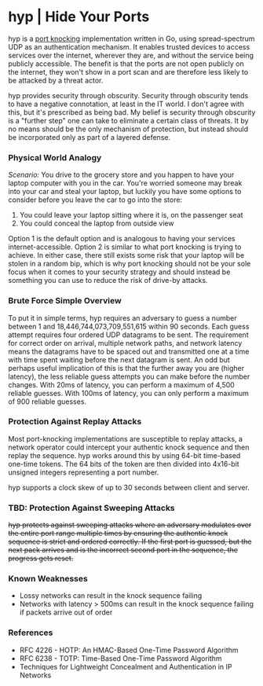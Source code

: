 # hyp | Hide Your Ports

hyp is a [port knocking](https://www.youtube.com/watch?v=a7VJZEJVhD0) implementation written in Go, using spread-spectrum UDP as an authentication mechanism.  It enables trusted devices to access services over the internet, wherever they are, and without the service being publicly accessible.  The benefit is that the ports are not open publicly on the internet, they won't show in a port scan and are therefore less likely to be attacked by a threat actor. 

hyp provides security through obscurity.  Security through obscurity tends to have a negative connotation, at least in the IT world.  I don't agree with this, but it's prescribed as being bad.  My belief is security through obscurity is a "further step" one can take to eliminate a certain class of threats.  It by no means should be the only mechanism of protection, but instead should be incorporated only as part of a layered defense.  

### Physical World Analogy

*Scenario:* You drive to the grocery store and you happen to have your laptop computer with you in the car.  You're worried someone may break into your car and steal your laptop, but luckily you have some options to consider before you leave the car to go into the store:

1. You could leave your laptop sitting where it is, on the passenger seat
2. You could conceal the laptop from outside view

Option 1 is the default option and is analogous to having your services internet-accessible.  Option 2 is similar to what port knocking is trying to achieve.  In either case, there still exists some risk that your laptop will be stolen in a random bip, which is why port knocking should not be your sole focus when it comes to your security strategy and should instead be something you can use to reduce the risk of drive-by attacks.

### Brute Force Simple Overview

To put it in simple terms, hyp requires an adversary to guess a number between 1 and 18,446,744,073,709,551,615 within 90 seconds.  Each guess attempt requires four ordered UDP datagrams to be sent.  The requirement for correct order on arrival, multiple network paths, and network latency means the datagrams have to be spaced out and transmitted one at a time with time spent waiting before the next datagram is sent.  An odd but perhaps useful implication of this is that the further away you are (higher latency), the less reliable guess attempts you can make before the number changes.  With 20ms of latency, you can perform a maximum of 4,500 reliable guesses.  With 100ms of latency, you can only perform a maximum of 900 reliable guesses.

### Protection Against Replay Attacks

Most port-knocking implementations are susceptible to replay attacks, a network operator could intercept your authentic knock sequence and then replay the sequence.  hyp works around this by using 64-bit time-based one-time tokens.  The 64 bits of the token are then divided into 4x16-bit unsigned integers representing a port number.  

hyp supports a clock skew of up to 30 seconds between client and server.  

### TBD: Protection Against Sweeping Attacks

~~hyp protects against sweeping attacks where an adversary modulates over the entire port range multiple times by ensuring the authentic knock sequence is strict and ordered correctly.  If the first port is guessed, but the next pack arrives and is the incorrect second port in the sequence, the progress gets reset.~~

### Known Weaknesses

* Lossy networks can result in the knock sequence failing
* Networks with latency > 500ms can result in the knock sequence failing if packets arrive out of order

### References

* RFC 4226 - HOTP: An HMAC-Based One-Time Password Algorithm
* RFC 6238 - TOTP: Time-Based One-Time Password Algorithm
* Techniques for Lightweight Concealment and Authentication in IP Networks